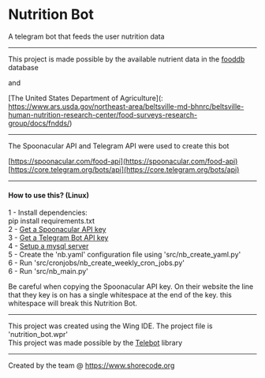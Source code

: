 # Nutrition Bot
A telegram bot that feeds the user nutrition data

***
This project is made possible by the available nutrient data in the [fooddb](www.foodb.ca)  database 

and

[The United States Department of Agriculture](: https://www.ars.usda.gov/northeast-area/beltsville-md-bhnrc/beltsville-human-nutrition-research-center/food-surveys-research-group/docs/fndds/) 

***

The Spoonacular API and Telegram API were used to create this bot

[https://spoonacular.com/food-api](https://spoonacular.com/food-api) 
[https://core.telegram.org/bots/api](https://core.telegram.org/bots/api) 


***
####  How to use this? (Linux)
1 - Install dependencies:  
pip install requirements.txt  
2 - [Get a Spoonacular API key](https://spoonacular.com/food-api)  
3 - [Get a Telegram Bot API key](https://core.telegram.org/bots/api)  
4 - [Setup a mysql server](https://dev.mysql.com/doc/mysql-getting-started/en/)   
5 - Create the 'nb.yaml' configuration file using 'src/nb_create_yaml.py'  
6 - Run 'src/cronjobs/nb_create_weekly_cron_jobs.py'  
6 - Run 'src/nb_main.py'  

Be careful when copying the Spoonacular API key. On their website the line that they key is on has a single whitespace at the end of the key. this whitespace will break this Nutrition Bot.  

***
This project was created using the Wing IDE. The project file is 'nutrition_bot.wpr'  
This project was made possible by the [Telebot](https://github.com/eternnoir/pyTelegramBotAPI) library  

***
Created by the team @ https://www.shorecode.org
